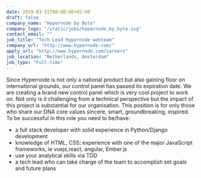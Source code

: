 ```yaml
---
date: 2019-03-31T00:00:00+02:00
draft: false
company_name: "Hypernode by Byte"
company_logo: "/static/jobs/hypernode_by_byte.svg"
contact_email: ""
job_title: "Tech Lead Hypernode webteam"
company_url: "http://www.hypernode.com/"
apply_url: "http://www.hypernode.com/careers"
job_location: "Netherlands, Amsterdam"
job_type: "Full-time"
---
```

Since Hypernode is not only a national product but also gaining floor on international grounds, our control panel has passed its expiration date. We are creating a brand new control panel which is very cool project to work on. Not only is it challenging from a technical perspective but the impact of this project is substantial for our organisation. This position is for only those who share our DNA core values sincere, smart, groundbreaking, inspired. To be successful in this role you need to be/have:

* a full stack developer with solid experience in Python/Django development
* knowledge of HTML, CSS: experience with one of the major JavaScript frameworks, ie vuejs,react, angular, Ember.js
* use your analytical skills via TDD
* a tech lead who can take charge of the team to accomplish set goals and future plans